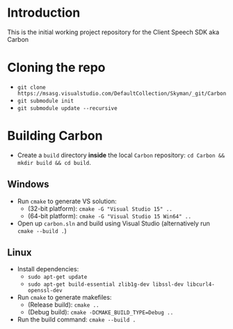 # Introduction 

This is the initial working project repository for the Client Speech SDK aka Carbon

# Cloning the repo

* `git clone https://msasg.visualstudio.com/DefaultCollection/Skyman/_git/Carbon`
* `git submodule init`
* `git submodule update --recursive`

# Building Carbon

* Create a `build` directory __inside__ the local `Carbon` repository: `cd Carbon && mkdir build && cd build`.

## Windows

* Run `cmake` to generate VS solution:
    * (32-bit platform): `cmake -G "Visual Studio 15" ..` 
    * (64-bit platform): `cmake -G "Visual Studio 15 Win64" ..` 
* Open up `carbon.sln` and build using Visual Studio (alternatively run `cmake --build .`)

## Linux

* Install dependencies: 
    * `sudo apt-get update`
    * `sudo apt-get build-essential zlib1g-dev libssl-dev libcurl4-openssl-dev`
* Run `cmake` to generate makefiles:
    * (Release build): `cmake ..` 
    * (Debug build): `cmake -DCMAKE_BUILD_TYPE=Debug ..` 
* Run the build command: `cmake --build .`